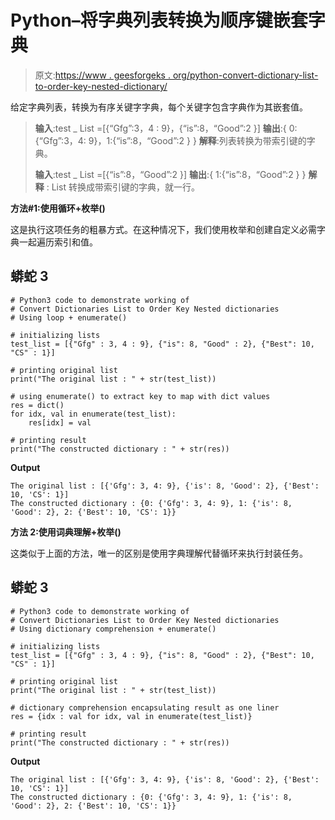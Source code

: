 # Python–将字典列表转换为顺序键嵌套字典

> 原文:[https://www . geesforgeks . org/python-convert-dictionary-list-to-order-key-nested-dictionary/](https://www.geeksforgeeks.org/python-convert-dictionaries-list-to-order-key-nested-dictionaries/)

给定字典列表，转换为有序关键字字典，每个关键字包含字典作为其嵌套值。

> **输入**:test _ List =[{“Gfg”:3，4 : 9}，{“is”:8，“Good”:2 }]
> **输出**:{ 0:{“Gfg”:3，4: 9}，1:{“is”:8，“Good”:2 } }
> **解释**:列表转换为带索引键的字典。
> 
> **输入**:test _ List =[{“is”:8，“Good”:2 }]
> **输出**:{ 1:{“is”:8，“Good”:2 } }
> **解释** : List 转换成带索引键的字典，就一行。

**方法#1:使用循环+枚举()**

这是执行这项任务的粗暴方式。在这种情况下，我们使用枚举和创建自定义必需字典一起遍历索引和值。

## 蟒蛇 3

```
# Python3 code to demonstrate working of 
# Convert Dictionaries List to Order Key Nested dictionaries
# Using loop + enumerate()

# initializing lists
test_list = [{"Gfg" : 3, 4 : 9}, {"is": 8, "Good" : 2}, {"Best": 10, "CS" : 1}]

# printing original list
print("The original list : " + str(test_list))

# using enumerate() to extract key to map with dict values 
res = dict()
for idx, val in enumerate(test_list):
    res[idx] = val

# printing result 
print("The constructed dictionary : " + str(res))
```

**Output**

```
The original list : [{'Gfg': 3, 4: 9}, {'is': 8, 'Good': 2}, {'Best': 10, 'CS': 1}]
The constructed dictionary : {0: {'Gfg': 3, 4: 9}, 1: {'is': 8, 'Good': 2}, 2: {'Best': 10, 'CS': 1}}

```

**方法 2:使用词典理解+枚举()**

这类似于上面的方法，唯一的区别是使用字典理解代替循环来执行封装任务。

## 蟒蛇 3

```
# Python3 code to demonstrate working of 
# Convert Dictionaries List to Order Key Nested dictionaries
# Using dictionary comprehension + enumerate() 

# initializing lists
test_list = [{"Gfg" : 3, 4 : 9}, {"is": 8, "Good" : 2}, {"Best": 10, "CS" : 1}]

# printing original list
print("The original list : " + str(test_list))

# dictionary comprehension encapsulating result as one liner
res = {idx : val for idx, val in enumerate(test_list)}

# printing result 
print("The constructed dictionary : " + str(res))
```

**Output**

```
The original list : [{'Gfg': 3, 4: 9}, {'is': 8, 'Good': 2}, {'Best': 10, 'CS': 1}]
The constructed dictionary : {0: {'Gfg': 3, 4: 9}, 1: {'is': 8, 'Good': 2}, 2: {'Best': 10, 'CS': 1}}

```